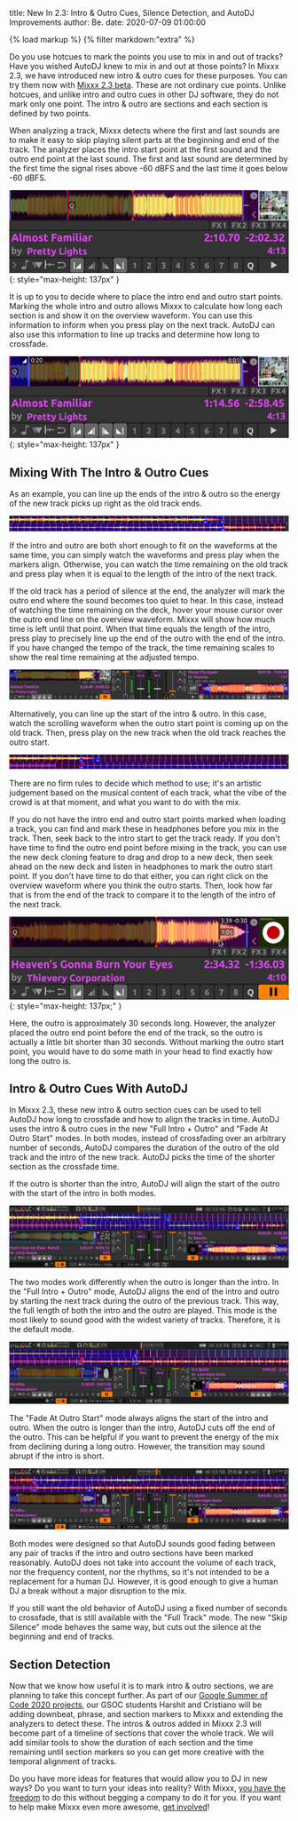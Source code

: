 title: New In 2.3: Intro & Outro Cues, Silence Detection, and AutoDJ Improvements
author: Be.
date: 2020-07-09 01:00:00

{% load markup %}
{% filter markdown:"extra" %}

Do you use hotcues to mark the points you use to mix in and out of tracks? Have you wished AutoDJ knew to mix in and out at those points?
In Mixxx 2.3, we have introduced new intro & outro cues for these purposes. You can try them now with [Mixxx 2.3 beta](/download#unstable).
These are not ordinary cue points. Unlike hotcues, and unlike intro and outro cues in other DJ software, they do not mark only one point. The intro & outro are sections and each section is defined by two points.

When analyzing a track, Mixxx detects where the first and last sounds are to make it easy to skip playing silent parts at the beginning and end of the track.
The analyzer places the intro start point at the first sound and the outro end point at the last sound. The first and last sound are determined by the first time the signal rises above -60 dBFS and the last time it goes below -60 dBFS.

![A track with the automatically placed intro start and outro end cues](/static/images/news/intro-outro/intro-start-outro-end.png){: style="max-height: 137px" }

It is up to you to decide where to place the intro end and outro start points.
Marking the whole intro and outro allows Mixxx to calculate how long each section is and show it on the overview waveform.
You can use this information to inform when you press play on the next track. AutoDJ can also use this information to line up tracks and determine how long to crossfade.

![A track with the full intro and outro marked](/static/images/news/intro-outro/intro-outro-full.png){: style="max-height: 137px" }

## Mixing With The Intro & Outro Cues

As an example, you can line up the ends of the intro & outro so the energy of the new track picks up right as the old track ends.

![Two tracks' waveforms with the end of the intro and outro aligned](/static/images/news/intro-outro/ends-aligned-waveforms.png)

If the intro and outro are both short enough to fit on the waveforms at the same time, you can simply watch the waveforms and press play when the markers align.
Otherwise, you can watch the time remaining on the old track and press play when it is equal to the length of the intro of the next track.

If the old track has a period of silence at the end, the analyzer will mark the outro end where the sound becomes too quiet to hear.
In this case, instead of watching the time remaining on the deck, hover your mouse cursor over the outro end line on the overview waveform.
Mixxx will show how much time is left until that point.
When that time equals the length of the intro, press play to precisely line up the end of the outro with the end of the intro.
If you have changed the tempo of the track, the time remaining scales to show the real time remaining at the adjusted tempo.

![Two tracks with the ends of the outro and intro aligned](/static/images/news/intro-outro/ends-aligned-decks.png)

Alternatively, you can line up the start of the intro & outro.
In this case, watch the scrolling waveform when the outro start point is coming up on the old track.
Then, press play on the new track when the old track reaches the outro start.

![Two tracks' waveforms with the starts of the outro and intro aligned](/static/images/news/intro-outro/starts-aligned-waveforms.png)

There are no firm rules to decide which method to use; it's an artistic judgement based on the musical content of each track, what the vibe of the crowd is at that moment, and what you want to do with the mix.

If you do not have the intro end and outro start points marked when loading a track, you can find and mark these in headphones before you mix in the track.
Then, seek back to the intro start to get the track ready.
If you don't have time to find the outro end point before mixing in the track, you can use the new deck cloning feature to drag and drop to a new deck, then seek ahead on the new deck and listen in headphones to mark the outro start point.
If you don't have time to do that either, you can right click on the overview waveform where you think the outro starts.
Then, look how far that is from the end of the track to compare it to the length of the intro of the next track.

![Right clicking on the overview waveform to approximate the length of the outro](/static/images/news/intro-outro/outro-right-click.png){: style="max-height: 137px;" }

Here, the outro is approximately 30 seconds long. However, the analyzer placed the outro end point before the end of the track, so the outro is actually a little bit shorter than 30 seconds. Without marking the outro start point, you would have to do some math in your head to find exactly how long the outro is.

## Intro & Outro Cues With AutoDJ

In Mixxx 2.3, these new intro & outro section cues can be used to tell AutoDJ how long to crossfade and how to align the tracks in time.
AutoDJ uses the intro & outro cues in the new "Full Intro + Outro" and "Fade At Outro Start" modes.
In both modes, instead of crossfading over an arbitrary number of seconds, AutoDJ compares the duration of the outro of the old track and the intro of the new track.
AutoDJ picks the time of the shorter section as the crossfade time.

If the outro is shorter than the intro, AutoDJ will align the start of the outro with the start of the intro in both modes.

![AutoDJ aligning the start of the intro and outro](/static/images/news/intro-outro/autodj-align-starts.png)

The two modes work differently when the outro is longer than the intro.
In the "Full Intro + Outro" mode, AutoDJ aligns the end of the intro and outro by starting the next track during the outro of the previous track.
This way, the full length of both the intro and the outro are played.
This mode is the most likely to sound good with the widest variety of tracks.
Therefore, it is the default mode.

![AutoDJ aligning the end of the intro and outro in Full Intro + Outro mode](/static/images/news/intro-outro/autodj-align-ends.png)

The "Fade At Outro Start" mode always aligns the start of the intro and outro.
When the outro is longer than the intro, AutoDJ cuts off the end of the outro.
This can be helpful if you want to prevent the energy of the mix from declining during a long outro. However, the transition may sound abrupt if the intro is short.

![AutoDJ aligning the start of the intro and outro in Fade At Outro Start mode](/static/images/news/intro-outro/autodj-fade-at-outro-start.png)

Both modes were designed so that AutoDJ sounds good fading between any pair of tracks if the intro and outro sections have been marked reasonably.
AutoDJ does not take into account the volume of each track, nor the frequency content, nor the rhythms, so it's not intended to be a replacement for a human DJ.
However, it is good enough to give a human DJ a break without a major disruption to the mix.

If you still want the old behavior of AutoDJ using a fixed number of seconds to crossfade, that is still available with the "Full Track" mode.
The new "Skip Silence" mode behaves the same way, but cuts out the silence at the beginning and end of tracks.

## Section Detection

Now that we know how useful it is to mark intro & outro sections, we are planning to take this concept further. As part of our [Google Summer of Code 2020 projects](/news/2020-05-05-mixxx-gsoc-projects-2020), our GSOC students Harshit and Cristiano will be adding downbeat, phrase, and section markers to Mixxx and extending the analyzers to detect these.
The intros & outros added in Mixxx 2.3 will become part of a timeline of sections that cover the whole track.
We will add similar tools to show the duration of each section and the time remaining until section markers so you can get more creative with the temporal alignment of tracks.

Do you have more ideas for features that would allow you to DJ in new ways?
Do you want to turn your ideas into reality?
With Mixxx, [you have the freedom](https://www.gnu.org/philosophy/free-sw.html) to do this without begging a company to do it for you.
If you want to help make Mixxx even more awesome, [get involved](/get-involved)!
